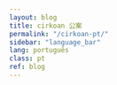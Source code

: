 ```yaml
---
layout: blog
title: cirkoan 公案
permalink: "/cirkoan-pt/"
sidebar: "language_bar"
lang: português
class: pt
ref: blog
--- 
```

